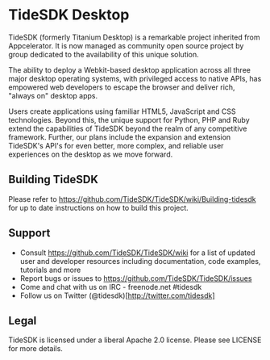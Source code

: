 TideSDK Desktop
===============

TideSDK (formerly Titanium Desktop) is a remarkable project inherited from Appcelerator. It is now managed as community open source project by group dedicated to the availability of this unique solution. 

The ability to deploy a Webkit-based desktop application across all three major desktop operating systems, with privileged access to native APIs, has empowered web developers to escape the browser and deliver rich, "always on" desktop apps. 

Users create applications using familiar HTML5, JavaScript and CSS technologies. Beyond this, the unique support for Python, PHP and Ruby extend the capabilities of TideSDK beyond the realm of any competitive framework. Further, our plans include the expansion and extension TideSDK's API's for even better, more complex, and reliable user experiences on the desktop as we move forward.

Building TideSDK
----------------
Please refer to https://github.com/TideSDK/TideSDK/wiki/Building-tidesdk
for up to date instructions on how to build this project.

Support
-------
- Consult https://github.com/TideSDK/TideSDK/wiki for a list of updated user and developer resources including documentation, code examples, tutorials and more
- Report bugs or issues to https://github.com/TideSDK/TideSDK/issues
- Come and chat with us on IRC - freenode.net #tidesdk
- Follow us on Twitter (@tidesdk)[http://twitter.com/tidesdk]

Legal
-----
TideSDK is licensed under a liberal Apache 2.0 license.
Please see LICENSE for more details.
